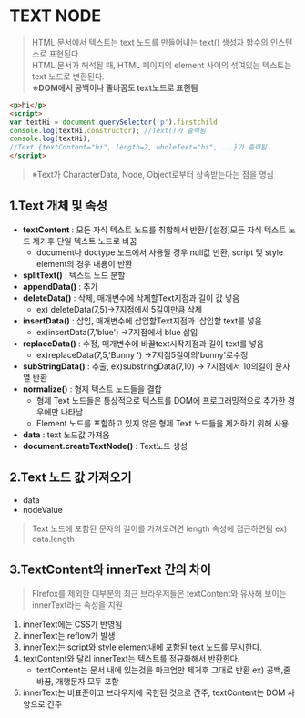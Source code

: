 # TEXT NODE

> HTML 문서에서 텍스트는 text 노드를 만들어내는 text() 생성자 함수의 인스턴스로 표현된다.<br> HTML 문서가 해석될 때, HTML 페이지의 element 사이의 섞여있는 텍스트는 text 노드로 변환된다.<br>**※DOM에서 공백이나 줄바꿈도 text노드로 표현됨**
```HTML
<p>hi</p>
<script>
var textHi = document.querySelector('p').firstchild
console.log(textHi.constructor); //Text()가 출력됨
console.log(textHi);
//Text {textContent="hi", length=2, wholeText="hi", ...}가 출력됨
</script>
```
>※Text가 CharacterData, Node, Object로부터 상속받는다는 점을 명심

## 1.Text 개체 및 속성
- **textContent** : 모든 자식 텍스트 노드를 취합해서 반환/ [설정]모든 자식 텍스트 노드 제거후 단일 텍스트 노드로 바꿈   
    - document나 doctype 노드에서 사용될 경우 null값 반환, script 및 style element의 경우 내용이 반환
- **splitText()** : 텍스트 노드 분할
- **appendData()** : 추가
- **deleteData()** : 삭제, 매개변수에 삭제할Text지점과 길이 값 넣음 
    - ex) deleteData(7,5)->7지점에서 5길이만큼 삭제
- **insertData()** : 삽입, 매개변수에 삽입할Text지점과 '삽입할 text를 넣음 
    - ex)insertData(7,'blue') ->7지점에서 blue 삽입
- **replaceData()** : 수정, 매개변수에 바꿀text시작지점과 길이 text를 넣음 
    - ex)replaceData(7,5,'Bunny ') ->7지점5길이의'bunny'로수정
- **subStringData()** : 추출, ex)substringData(7,10) -> 7지점에서 10의길이 문자열 반환
- **normalize()** : 형제 텍스트 노드들을 결합 
    - 형제 Text 노드들은 통상적으로 텍스트를 DOM에 프로그래밍적으로 추가한 경우에만 나타남
    - Element 노드를 포함하고 있지 않은 형제 Text 노드들을 제거하기 위해 사용
- **data** : text 노드값 가져옴 
- **document.createTextNode()** : Text노드 생성

## 2.Text 노드 값 가져오기
- data 
- nodeValue
>Text 노드에 포함된 문자의 길이를 가져오려면 length 속성에 접근하면됨  ex) data.length

## 3.TextContent와 innerText 간의 차이
>FIrefox를 제외한 대부분의 최근 브라우저들은 textContent와 유사해 보이는 innerText라는 속성을 지원

1. innerText에는 CSS가 반영됨
2. innerText는 reflow가 발생
3. innerText는 script와 style element내에 포함된 text 노드를 무시한다.
4. textContent와 달리 innerText는 텍스트를 정규화해서 반환한다.  
    - textContent는 문서 내에 있는것을 마크업만 제거후 그대로 반환 ex) 공백,줄 바꿈, 개행문자 모두 포함
5. innerText는 비표준이고 브라우저에 국한된 것으로 간주, textContent는 DOM 사양으로 간주
